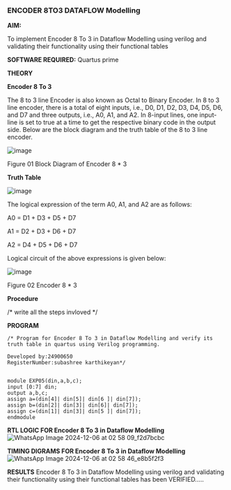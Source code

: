 ### ENCODER 8TO3 DATAFLOW Modelling

**AIM:**

To implement  Encoder 8 To 3 in Dataflow Modelling using verilog and validating their functionality using their functional tables

**SOFTWARE REQUIRED:** Quartus prime

**THEORY**

**Encoder 8 To 3**

The 8 to 3 line Encoder is also known as Octal to Binary Encoder. In 8 to 3 line encoder, there is a total of eight inputs, i.e., D0, D1, D2, D3, D4, D5, D6, and D7 and three outputs, i.e., A0, A1, and A2. In 8-input lines, one input-line is set to true at a time to get the respective binary code in the output side. Below are the block diagram and the truth table of the 8 to 3 line encoder.

![image](https://github.com/naavaneetha/ENCODER8TO3DATAFLOW/assets/154305477/0bc242c1-eb9e-4c47-afe5-30428470efc3)

Figure 01  Block Diagram of Encoder 8 * 3

**Truth Table**

![image](https://github.com/naavaneetha/ENCODER8TO3DATAFLOW/assets/154305477/35496b14-ae6e-4cd1-9abd-d6736b576575)

The logical expression of the term A0, A1, and A2 are as follows:

A0 = D1 + D3 + D5 + D7

A1 = D2 + D3 + D6 + D7

A2 = D4 + D5 + D6 + D7

Logical circuit of the above expressions is given below:

![image](https://github.com/naavaneetha/ENCODER8TO3DATAFLOW/assets/154305477/95acaee6-c873-4c75-89eb-ef09fb158053)

Figure 02  Encoder 8 * 3

**Procedure**

/* write all the steps invloved */

**PROGRAM**
````
/* Program for Encoder 8 To 3 in Dataflow Modelling and verify its truth table in quartus using Verilog programming. 

Developed by:24900650
RegisterNumber:subashree karthikeyan*/
````
```

module EXP05(din,a,b,c);
input [0:7] din;
output a,b,c;
assign a=(din[4]| din[5]| din[6 ]| din[7]);
assign b=(din[2]| din[3]| din[6]| din[7]);
assign c=(din[1]| din[3]| din[5 ]| din[7]);
endmodule
````

**RTL LOGIC FOR Encoder 8 To 3 in Dataflow Modelling**
![WhatsApp Image 2024-12-06 at 02 58 09_f2d7bcbc](https://github.com/user-attachments/assets/50017e4d-8def-43e7-9cb0-b6ae21644346)

**TIMING DIGRAMS FOR Encoder 8 To 3 in Dataflow Modelling**
![WhatsApp Image 2024-12-06 at 02 58 46_e8b5f2f3](https://github.com/user-attachments/assets/f679a2f4-6ef4-4478-9241-b206fe37776e)


**RESULTS**
Encoder 8 To 3 in Dataflow Modelling using verilog and validating their functionality using their functional tables has been VERIFIED.....




